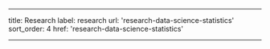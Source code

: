 ---

title: Research
label: research
url: 'research-data-science-statistics'
sort_order: 4
href: 'research-data-science-statistics'

----